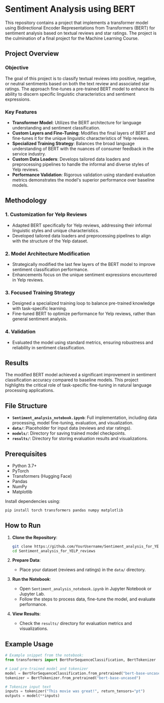 # Sentiment Analysis using BERT

This repository contains a project that implements a transformer model using Bidirectional Encoder Representations from Transformers (BERT) for sentiment analysis based on textual reviews and star ratings. The project is the culmination of a final project for the Machine Learning Course.

## Project Overview

### Objective
The goal of this project is to classify textual reviews into positive, negative, or neutral sentiments based on both the text review and associated star ratings. The approach fine-tunes a pre-trained BERT model to enhance its ability to discern specific linguistic characteristics and sentiment expressions.

### Key Features
- **Transformer Model**: Utilizes the BERT architecture for language understanding and sentiment classification.
- **Custom Layers and Fine-Tuning**: Modifies the final layers of BERT and fine-tunes it for the unique linguistic characteristics of Yelp reviews.
- **Specialized Training Strategy**: Balances the broad language understanding of BERT with the nuances of consumer feedback in the service industry.
- **Custom Data Loaders**: Develops tailored data loaders and preprocessing pipelines to handle the informal and diverse styles of Yelp reviews.
- **Performance Validation**: Rigorous validation using standard evaluation metrics demonstrates the model's superior performance over baseline models.

## Methodology
### 1. Customization for Yelp Reviews
- Adapted BERT specifically for Yelp reviews, addressing their informal linguistic styles and unique characteristics.
- Developed tailored data loaders and preprocessing pipelines to align with the structure of the Yelp dataset.

### 2. Model Architecture Modification
- Strategically modified the last few layers of the BERT model to improve sentiment classification performance.
- Enhancements focus on the unique sentiment expressions encountered in Yelp reviews.

### 3. Focused Training Strategy
- Designed a specialized training loop to balance pre-trained knowledge with task-specific learning.
- Fine-tuned BERT to optimize performance for Yelp reviews, rather than general sentiment analysis.

### 4. Validation
- Evaluated the model using standard metrics, ensuring robustness and reliability in sentiment classification.

## Results
The modified BERT model achieved a significant improvement in sentiment classification accuracy compared to baseline models. This project highlights the critical role of task-specific fine-tuning in natural language processing applications.

## File Structure
- **`Sentiment_analysis_notebook.ipynb`**: Full implementation, including data processing, model fine-tuning, evaluation, and visualization.
- **`data/`**: Placeholder for input data (reviews and star ratings).
- **`models/`**: Directory for saving trained model checkpoints.
- **`results/`**: Directory for storing evaluation results and visualizations.

## Prerequisites

- Python 3.7+
- PyTorch
- Transformers (Hugging Face)
- Pandas
- NumPy
- Matplotlib

Install dependencies using:
```bash
pip install torch transformers pandas numpy matplotlib
```

## How to Run

1. **Clone the Repository**:
   ```bash
   git clone https://github.com/YourUsername/Sentiment_analysis_for_YELP_reviews.git
   cd Sentiment_analysis_for_YELP_reviews
   ```

2. **Prepare Data**:
   - Place your dataset (reviews and ratings) in the `data/` directory.

3. **Run the Notebook**:
   - Open `Sentiment_analysis_notebook.ipynb` in Jupyter Notebook or Jupyter Lab.
   - Follow the steps to process data, fine-tune the model, and evaluate performance.

4. **View Results**:
   - Check the `results/` directory for evaluation metrics and visualizations.

## Example Usage

```python
# Example snippet from the notebook:
from transformers import BertForSequenceClassification, BertTokenizer

# Load pre-trained model and tokenizer
model = BertForSequenceClassification.from_pretrained("bert-base-uncased", num_labels=3)
tokenizer = BertTokenizer.from_pretrained("bert-base-uncased")

# Tokenize input text
inputs = tokenizer("This movie was great!", return_tensors="pt")
outputs = model(**inputs)
```

